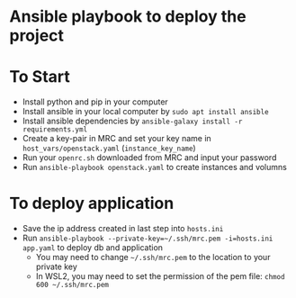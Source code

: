 Ansible playbook to deploy the project
===================================

# To Start
- Install python and pip in your computer
- Install ansible in your local computer by `sudo apt install ansible`
- Install ansible dependencies by `ansible-galaxy install -r requirements.yml`
- Create a key-pair in MRC and set your key name in `host_vars/openstack.yaml` (`instance_key_name`)
- Run your `openrc.sh` downloaded from MRC and input your password
- Run `ansible-playbook openstack.yaml` to create instances and volumns

# To deploy application
- Save the ip address created in last step into `hosts.ini`
- Run `ansible-playbook --private-key=~/.ssh/mrc.pem -i=hosts.ini app.yaml` to deploy db and application
  - You may need to change `~/.ssh/mrc.pem` to the location to your private key
  - In WSL2, you may need to set the permission of the pem file: `chmod 600 ~/.ssh/mrc.pem`